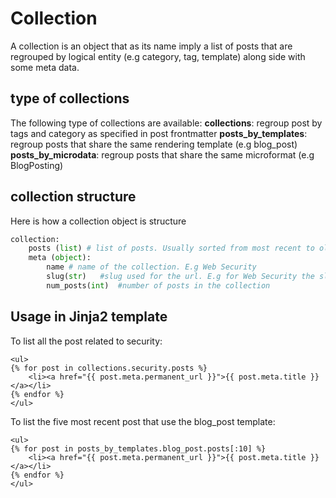 # Collection

A collection is an object that as its name imply a list of posts that are regrouped by logical entity (e.g category, tag, template) along side with 
some meta data.

## type of collections

The following type of collections are available:
**collections**: regroup post by tags and category as specified in post frontmatter
**posts_by_templates**: regroup posts that share the same rendering template (e.g blog_post)
**posts_by_microdata**: regroup posts that share the same microformat (e.g BlogPosting)

## collection structure

Here is how a collection object is structure

```python
collection:
    posts (list) # list of posts. Usually sorted from most recent to oldest.
    meta (object):
        name # name of the collection. E.g Web Security
        slug(str)   #slug used for the url. E.g for Web Security the slug is web-security
        num_posts(int)  #number of posts in the collection
```

## Usage in Jinja2 template

To list all the post related to security:
```jinja2
<ul>
{% for post in collections.security.posts %}
    <li><a href="{{ post.meta.permanent_url }}">{{ post.meta.title }}</a></li>
{% endfor %}
</ul>
```

To list the five most recent post that use the blog_post template:
```jinja2
<ul>
{% for post in posts_by_templates.blog_post.posts[:10] %}
    <li><a href="{{ post.meta.permanent_url }}">{{ post.meta.title }}</a></li>
{% endfor %}
</ul>
```